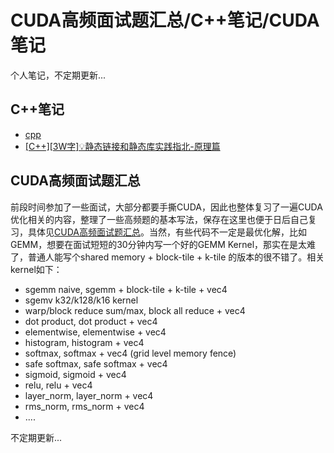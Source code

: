 # CUDA高频面试题汇总/C++笔记/CUDA笔记  

个人笔记，不定期更新...

## C++笔记  
- [cpp](./cpp)
- [[C++][3W字]💡静态链接和静态库实践指北-原理篇](https://zhuanlan.zhihu.com/p/595527528) 

## CUDA高频面试题汇总  

前段时间参加了一些面试，大部分都要手撕CUDA，因此也整体复习了一遍CUDA优化相关的内容，整理了一些高频题的基本写法，保存在这里也便于日后自己复习，具体见[CUDA高频面试题汇总](./cuda-check/check.cu)。当然，有些代码不一定是最优化解，比如GEMM，想要在面试短短的30分钟内写一个好的GEMM Kernel，那实在是太难了，普通人能写个shared memory + block-tile + k-tile 的版本的很不错了。相关kernel如下：  

- sgemm naive, sgemm + block-tile + k-tile + vec4
- sgemv k32/k128/k16 kernel
- warp/block reduce sum/max, block all reduce + vec4
- dot product, dot product + vec4
- elementwise, elementwise + vec4
- histogram, histogram + vec4 
- softmax, softmax + vec4 (grid level memory fence)
- safe softmax, safe softmax + vec4
- sigmoid, sigmoid + vec4
- relu, relu + vec4
- layer_norm, layer_norm + vec4
- rms_norm, rms_norm + vec4
- ....  

不定期更新...
